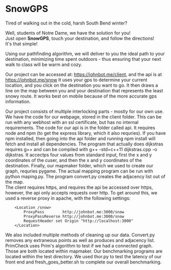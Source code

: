 # SnowGPS

Tired of walking out in the cold, harsh South Bend winter?

Well, students of Notre Dame, we have the solution for you!  
Just open **SnowGPS**, touch your destination, and follow the directions!  
It's that simple!  

Using our pathfinding algorithm, we will deliver to you the ideal path
to your destination, minimizing time spent outdoors - thus ensuring that
your next walk to class will be warm and cozy.

Our project can be accessed at: https://johnbot.me/client, and the api is at https://johnbot.me/snow
It uses your gps to determine your current location, and you click on the destination you want to go.  It then draws a line on the map between you and your destination that represents the least snowy route.  It works best on mobile because of the more accurate gps information.  

Our project consists of multiple interlocking parts - mostly for our own use.  We have the code for our webpage, stored in the client folder.  This can be run with any webhost with an ssl certificate, but has no internal requirements.  The code for our api is in the folder called api.  It requires node and npm (to get the express library, which it also requries).  If you have npm installed, then going into the api folder and running npm install will fetch and install all dependencies.  The program that actually does dijkstras requires g++ and can be compiled with g++ -std=c++11 dijkstras.cpp -o dijkstras.  It accectps four values from standard input, first the x and y coordinates of the cuser, and then the x and y coordinates of the destination.  Finally, our mapmaker folder, which we used to create our graph, requries pygame.  The actual mapping program can be run with python maping.py.  The program convert.py creates the adjacency list out of the map.  
The client requires https, and requires the api be accessed over https, however, the api only accepts requests over http. To get
around this, we used a reverse proxy in apache, with the following settings:
```
    <Location /snow>
        ProxyPass        http://johnbot.me:3000/snow
        ProxyPassReverse http://johnbot.me:3000/snow
        RequestHeader set Origin "http://localhost:3000"
    </Location>
```


We also included multiple methods of cleaning up our data. Convert.py removes any extraneous points as well as produces and adjacency list. PrimCheck uses Prim's algorithm to test if we had a connected graph. Those are both located within mapmaker. Our benchmarking programs are located within the test directory. We used thor.py to test the latency of our front end and fresh_goes_better.sh to complete our overall benchmarking. 
